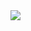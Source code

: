 <img align="right" src="https://github-readme-stats.vercel.app/api?username=offici5l&show_icons=true&hide_border=false&border_color=D1D5DB&border_radius=15&icon_color=4A90E2&title_color=005B99&text_color=333333&bg_color=F4F4F9&show=reviews,prs_merged,prs_merged_percentage,discussions_started,discussions_answered,issues,stars,followers,contribs&include_all_commits=true&custom_title=offici5l's%20GitHub%20Stats&count_private=true&theme=transparent&line_height=16&show_owner=true">